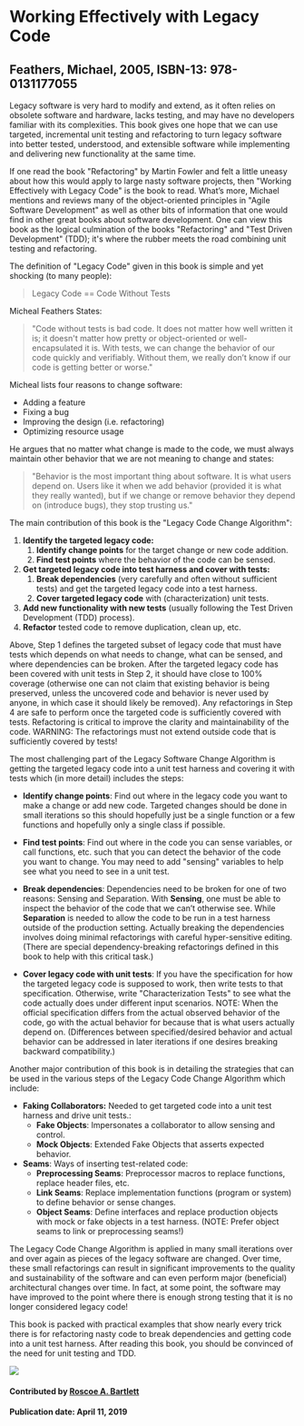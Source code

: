 # Working Effectively with Legacy Code

## Feathers, Michael, 2005, ISBN-13: 978-0131177055

Legacy software is very hard to modify and extend, as it often relies on obsolete software and hardware, lacks testing, and may have no developers familiar with its complexities.
This book gives one hope that we can use targeted, incremental unit testing and refactoring to turn legacy software into better tested, understood, and extensible software while implementing and
delivering new functionality at the same time.

If one read the book "Refactoring" by Martin Fowler and felt a little uneasy about how this would apply to large nasty software projects, then "Working Effectively with Legacy Code" is the book to read.
What’s more, Michael mentions and reviews many of the object-oriented principles in "Agile Software
Development" as well as other bits of information that one would find in other
great books about software development.
One can view this book as the logical culmination of the books "Refactoring" and "Test Driven Development" (TDD); it's where the rubber meets the road combining unit testing and refactoring.

The definition of "Legacy Code" given in this book is simple and yet shocking (to many people):

> Legacy Code == Code Without Tests

Micheal Feathers States:

> "Code without tests is bad code. It does not matter how well written it is; it doesn't matter how pretty or object-oriented or well-encapsulated it is. With tests, we can change the behavior of our code quickly and verifiably. Without them, we really don’t know if our code is getting better or worse."

Micheal lists four reasons to change software:

* Adding a feature
* Fixing a bug
* Improving the design (i.e. refactoring)
* Optimizing resource usage

He argues that no matter what change is made to the code, we must always maintain other behavior that we are not meaning to change and states:

> "Behavior is the most important thing about software. It is what users depend on. Users like it when we add behavior (provided it is what they really wanted), but if we change or remove behavior they depend on (introduce bugs), they stop trusting us."

The main contribution of this book is the "Legacy Code Change Algorithm":

1. **Identify the targeted legacy code:**
    1. **Identify change points** for the target change or new code addition.
    2. **Find test points** where the behavior of the code can be sensed.
2. **Get targeted legacy code into test harness and cover with tests:**
    1. **Break dependencies** (very carefully and often without sufficient tests) and get the targeted legacy code into a test harness.
    2. **Cover targeted legacy code** with (characterization) unit tests.
3. **Add new functionality with new tests** (usually following the Test Driven Development (TDD) process).
4. **Refactor** tested code to remove duplication, clean up, etc.

Above, Step 1 defines the targeted subset of legacy code that must have tests which depends on what needs to change, what can be sensed, and where dependencies can be broken.
After the targeted legacy code has been covered with unit tests in Step 2, it should have close to 100% coverage (otherwise one can not claim that existing behavior is being preserved, unless the uncovered code and behavior is never used by anyone, in which case it should likely be removed).
Any refactorings in Step 4 are safe to perform once the targeted code is sufficiently covered with tests.
Refactoring is critical to improve the clarity and maintainability of the code.
WARNING: The refactorings must not extend outside code that is sufficiently covered by tests!

The most challenging part of the Legacy Software Change Algorithm is getting the targeted legacy code into a unit test harness and covering it with tests which (in more detail) includes the steps:

* **Identify change points**: Find out where in the legacy code you want to make a change or add new code.
Targeted changes should be done in small iterations so this should hopefully just be a single function or a few functions and hopefully only a single class if possible.

* **Find test points**: Find out where in the code you can sense variables, or call functions, etc. such that you can detect the behavior of the code you want to change.
You may need to add "sensing" variables to help see what you need to see in a unit test.

* **Break dependencies**: Dependencies need to be broken for one of two reasons: Sensing and Separation.  With **Sensing**, one must be able to inspect the behavior of the code that we can’t otherwise see.  While **Separation** is needed to allow the code to be run in a test harness outside of the production setting.
Actually breaking the dependencies involves doing minimal refactorings with careful hyper-sensitive editing.
(There are special dependency-breaking refactorings defined in this book to help with this critical task.)

* **Cover legacy code with unit tests**: If you have the specification for how the targeted legacy code is supposed to work, then write tests to that specification.
Otherwise, write "Characterization Tests" to see what the code actually does under different input scenarios.
NOTE: When the official specification differs from the actual observed behavior of the code, go with the actual behavior for because that is what users actually depend on.
(Differences between specified/desired behavior and actual behavior can be addressed in later iterations if one desires breaking backward compatibility.)

Another major contribution of this book is in detailing the strategies that can be used in the various steps of the Legacy Code Change Algorithm which include:

* **Faking Collaborators:**  Needed to get targeted code into a unit test harness and drive unit tests.:
  - **Fake Objects**: Impersonates a collaborator to allow sensing and control.
  - **Mock Objects**: Extended Fake Objects that asserts expected behavior.
* **Seams**: Ways of inserting test-related code:
  - **Preprocessing Seams**: Preprocessor macros to replace functions, replace header files, etc.
  - **Link Seams**: Replace implementation functions (program or system) to define behavior or sense changes.
  - **Object Seams**: Define interfaces and replace production objects with mock or fake objects in a test harness. (NOTE: Prefer object seams to link or preprocessing seams!)

The Legacy Code Change Algorithm is applied in many small iterations over and over again as pieces of the legacy software are changed.
Over time, these small refactorings can result in significant improvements to the quality and sustainability of the software and can even perform major (beneficial) architectural changes over time.
In fact, at some point, the software may have improved to the point where there is enough strong testing that it is no longer considered legacy code!

This book is packed with practical examples that show nearly every trick there is for refactoring nasty code to break dependencies and getting code into a unit test harness.
After reading this book, you should be convinced of the need for unit testing and TDD.

<img src='https://github.com/betterscientificsoftware/images/raw/master/WorkingEffectivelyWithLegacyCode.jpg' class='logo' />

#### Contributed by [Roscoe A. Bartlett](https://github.com/bartlettroscoe)

#### Publication date:  April 11, 2019


<!---
Publish: preview
Categories: Continuous integration testing, Personal productivity and sustainability, Refactoring, Software engineering, Testing
Topics: refactoring, design, software engineering, testing, personal productivity and sustainability
Tags: book
Level: 2
Prerequisites: defaults
Aggregate: none
--->
